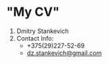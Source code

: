 # "My CV"

1. Dmitry Stankevich
1. Contact Info:
    * +375(29)227-52-69
    * dz.stankevich@gmail.com
